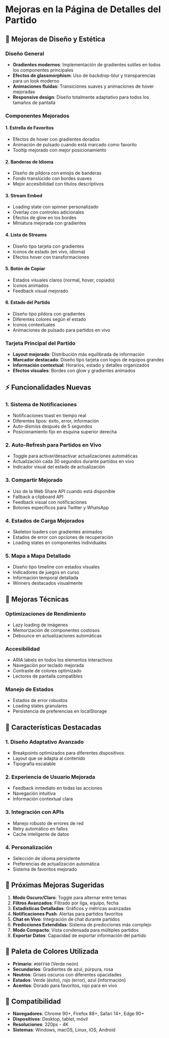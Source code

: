 # Mejoras en la Página de Detalles del Partido

## 🎨 Mejoras de Diseño y Estética

### Diseño General
- **Gradientes modernos**: Implementación de gradientes sutiles en todos los componentes principales
- **Efectos de glassmorphism**: Uso de backdrop-blur y transparencias para un look moderno
- **Animaciones fluidas**: Transiciones suaves y animaciones de hover mejoradas
- **Responsive design**: Diseño totalmente adaptativo para todos los tamaños de pantalla

### Componentes Mejorados

#### 1. **Estrella de Favoritos**
- Efectos de hover con gradientes dorados
- Animación de pulsado cuando está marcado como favorito
- Tooltip mejorado con mejor posicionamiento

#### 2. **Banderas de Idioma**
- Diseño de píldora con emojis de banderas
- Fondo translúcido con bordes suaves
- Mejor accesibilidad con títulos descriptivos

#### 3. **Stream Embed**
- Loading state con spinner personalizado
- Overlay con controles adicionales
- Efectos de glow en los bordes
- Miniatura mejorada con gradientes

#### 4. **Lista de Streams**
- Diseño tipo tarjeta con gradientes
- Iconos de estado (en vivo, idioma)
- Efectos hover con transformaciones

#### 5. **Botón de Copiar**
- Estados visuales claros (normal, hover, copiado)
- Iconos animados
- Feedback visual mejorado

#### 6. **Estado del Partido**
- Diseño tipo píldora con gradientes
- Diferentes colores según el estado
- Iconos contextuales
- Animaciones de pulsado para partidos en vivo

### Tarjeta Principal del Partido
- **Layout mejorado**: Distribución más equilibrada de información
- **Marcador destacado**: Diseño tipo tarjeta con logos de equipos grandes
- **Información contextual**: Horarios, estado y detalles organizados
- **Efectos visuales**: Bordes con glow y gradientes animados

## ⚡ Funcionalidades Nuevas

### 1. **Sistema de Notificaciones**
- Notificaciones toast en tiempo real
- Diferentes tipos: éxito, error, información
- Auto-dismiss después de 5 segundos
- Posicionamiento fijo en esquina superior derecha

### 2. **Auto-Refresh para Partidos en Vivo**
- Toggle para activar/desactivar actualizaciones automáticas
- Actualización cada 30 segundos durante partidos en vivo
- Indicador visual del estado de actualización

### 3. **Compartir Mejorado**
- Uso de la Web Share API cuando está disponible
- Fallback a clipboard API
- Feedback visual con notificaciones
- Botones específicos para Twitter y WhatsApp

### 4. **Estados de Carga Mejorados**
- Skeleton loaders con gradientes animados
- Estados de error con opciones de recuperación
- Loading states en componentes individuales

### 5. **Mapa a Mapa Detallado**
- Diseño tipo timeline con estados visuales
- Indicadores de juegos en curso
- Información temporal detallada
- Winners destacados visualmente

## 🔧 Mejoras Técnicas

### Optimizaciones de Rendimiento
- Lazy loading de imágenes
- Memorización de componentes costosos
- Debounce en actualizaciones automáticas

### Accesibilidad
- ARIA labels en todos los elementos interactivos
- Navegación por teclado mejorada
- Contraste de colores optimizado
- Lectores de pantalla compatibles

### Manejo de Estados
- Estados de error robustos
- Loading states granulares
- Persistencia de preferencias en localStorage

## 🎯 Características Destacadas

### 1. **Diseño Adaptativo Avanzado**
- Breakpoints optimizados para diferentes dispositivos
- Layout que se adapta al contenido
- Tipografía escalable

### 2. **Experiencia de Usuario Mejorada**
- Feedback inmediato en todas las acciones
- Navegación intuitiva
- Información contextual clara

### 3. **Integración con APIs**
- Manejo robusto de errores de red
- Retry automático en fallos
- Cache inteligente de datos

### 4. **Personalización**
- Selección de idioma persistente
- Preferencias de actualización automática
- Sistema de favoritos mejorado

## 🚀 Próximas Mejoras Sugeridas

1. **Modo Oscuro/Claro**: Toggle para alternar entre temas
2. **Filtros Avanzados**: Filtrado por liga, equipo, fecha
3. **Estadísticas Detalladas**: Gráficos y métricas avanzadas
4. **Notificaciones Push**: Alertas para partidos favoritos
5. **Chat en Vivo**: Integración de chat durante partidos
6. **Predicciones Extendidas**: Sistema de predicciones más complejo
7. **Modo Compacto**: Vista condensada para múltiples partidos
8. **Exportar Datos**: Capacidad de exportar información del partido

## 🎨 Paleta de Colores Utilizada

- **Primario**: `#00FF80` (Verde neón)
- **Secundarios**: Gradientes de azul, púrpura, rosa
- **Neutros**: Grises oscuros con diferentes opacidades
- **Estados**: Verde (éxito), rojo (error), azul (información)
- **Acentos**: Dorado para favoritos, rojo para en vivo

## 📱 Compatibilidad

- **Navegadores**: Chrome 90+, Firefox 88+, Safari 14+, Edge 90+
- **Dispositivos**: Desktop, tablet, móvil
- **Resoluciones**: 320px - 4K
- **Sistemas**: Windows, macOS, Linux, iOS, Android
